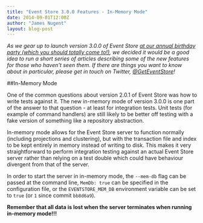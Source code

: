 ```yaml
---
title: "Event Store 3.0.0 Features - In-Memory Mode"
date: 2014-09-01T12:00Z
author: "James Nugent"
layout: blog-post
---
```


*As we gear up to launch version 3.0.0 of Event Store [at our annual birthday party (which you should totally come to!)](http://geteventstore.com/two-years-on), we decided it would be a good idea to run a short series of articles describing some of the new features for those who haven't seen them. If there are things you want to know about in particular, please get in touch on Twitter, [@GetEventStore](https://twitter.com/GetEventStore)!*

##In-Memory Mode

One of the common questions about version 2.0.1 of Event Store was how to write tests against it. The new in-memory mode of version 3.0.0 is one part of the answer to that question - at least for integration tests. Unit tests (for example of command handlers) are still likely to be better off testing with a fake version of something like a repository abstraction.

In-memory mode allows for the Event Store server to function normally (including projections and clustering), but with the transaction file and index to be kept entirely in memory instead of writing to disk. This makes it very straightforward to perform integration testing against an actual Event Store server rather than relying on a test double which could have behaviour divergent from that of the server.

In order to start the server in in-memory mode, the `--mem-db` flag can be passed at the command line, `MemDb: true` can be specified in the configuration file, or the `EVENTSTORE_MEM_DB` environment variable can be set to `true` (or `1` since commit `bb8d6a9`).

**Remember that all data is lost when the server terminates when running in-memory mode!!!**

